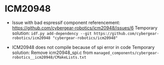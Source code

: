# ICM20948

- Issue with bad espressif component referencement: https://github.com/cybergear-robotics/icm20948/issues/6
  Temporary solution: `idf.py add-dependency --git https://github.com/cybergear-robotics/icm20948 "cybergear-robotics/icm20948"`

- ICM20948 does not compile because of spi error in code
  Temporary solution: Remove icm20948_spi.c from  `managed_components/cybergear-robotics__icm20948/CMakeLists.txt`


